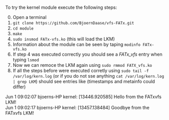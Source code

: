 To try the kernel module execute the following steps:

0. Open a terminal
1. `git clone https://github.com/BjoernDaase/vfs-FATx.git`
2. `cd module`
3. `make`
4. `sudo insmod FATx-vfs.ko` (this will load the LKM)
5. Information about the module can be seen by taping `modinfo FATx-vfs.ko`
6. If step 4 was executed correctly you should see a *FATx_vfs* entry when typing `lsmod`
7. Now we can remoce the LKM again using `sudo rmmod FATX_vfs.ko`
8. If all the steps before were executed corretly using `sudo tail -f /var/log/kern.log` (or if you do not sse anything `cat /var/log/kern.log | grep LKM`) should see entries like (timestamps and metainfo could differ)

Jun  1 09:02:07 bjoerns-HP kernel: [13446.920585] Hello from the FATxvfs LKM!  
Jun  1 09:02:17 bjoerns-HP kernel: [13457.138484] Goodbye from the FATxvfs LKM!

